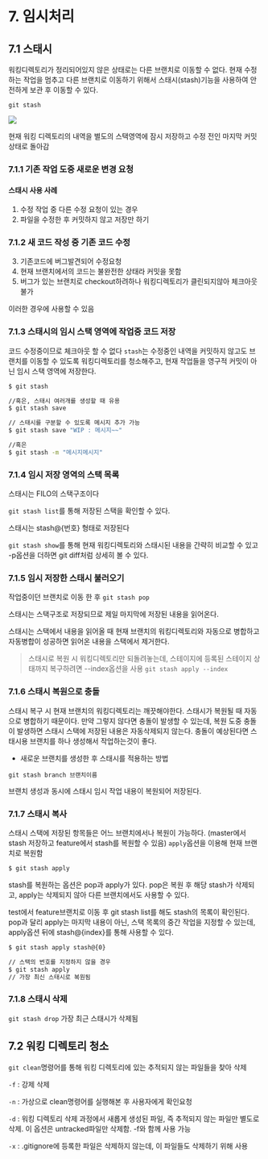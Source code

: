 # 7. 임시처리

## 7.1 스태시

워킹디렉토리가 정리되어있지 않은 상태로는 다른 브랜치로 이동할 수 없다.
현재 수정하는 작업을 멈추고 다른 브랜치로 이동하기 위해서
스태시(stash)기능을 사용하여 안전하게 보관 후 이동할 수 있다.

`git stash`

![](https://images.velog.io/images/deveq/post/1fda6811-cba7-4072-a9ef-f01f8233bfa0/image.png)

현재 워킹 디렉토리의 내역을 별도의 스택영역에 잠시 저장하고 수정 전인 마지막 커밋상태로 돌아감

### 7.1.1 기존 작업 도중 새로운 변경 요청

#### 스태시 사용 사례

1. 수정 작업 중 다른 수정 요청이 있는 경우
2. 파일을 수정한 후 커밋하지 않고 저장만 하기

### 7.1.2 새 코드 작성 중 기존 코드 수정

3. 기존코드에 버그발견되어 수정요청
4. 현재 브랜치에서의 코드는 불완전한 상태라 커밋을 못함
5. 버그가 있는 브랜치로 checkout하려하나 워킹디렉토리가 클린되지않아 체크아웃 불가

이러한 경우에 사용할 수 있음

### 7.1.3 스태시의 임시 스택 영역에 작업중 코드 저장

코드 수정중이므로 체크아웃 할 수 없다
`stash`는 수정중인 내역을 커밋하지 않고도 브랜치를 이동할 수 있도록 워킹디렉토리를 청소해주고, 현재 작업들을 영구적 커밋이 아닌 임시 스택 영역에 저장한다.

```sh
$ git stash

//혹은, 스태시 여러개를 생성할 때 유용
$ git stash save

// 스태시를 구분할 수 있도록 메시지 추가 가능
$ git stash save "WIP : 메시지~~"

//혹은
$ git stash -m "메시지메시지"
```

### 7.1.4 임시 저장 영역의 스택 목록

스태시는 FILO의 스택구조이다

`git stash list`를 통해 저장된 스택을 확인할 수 있다.

스태시는 stash@{번호} 형태로 저장된다

`git stash show`를 통해 현재 워킹디렉토리와 스태시된 내용을 간략히 비교할 수 있고 -p옵션을 더하면 git diff처럼 상세히 볼 수 있다.

### 7.1.5 임시 저장한 스태시 불러오기

작업중이던 브랜치로 이동 한 후 
`git stash pop`

스태시는 스택구조로 저장되므로 제일 마지막에 저장된 내용을 읽어온다.

스태시는 스택에서 내용을 읽어올 때 현재 브랜치의 워킹디렉토리와 자동으로 병합하고 자동병합이 성공하면 읽어온 내용을 스택에서 제거한다.

> 스태시로 복원 시 워킹디렉토리만 되돌려놓는데, 스테이지에 등록된 스테이지 상태까지 복구하려면 --index옵션을 사용
`git stash apply --index`

### 7.1.6 스태시 복원으로 충돌

스태시 복구 시 현재 브랜치의 워킹디렉토리는 깨끗해야한다. 스태시가 복원될 때 자동으로 병합하기 때문이다.
만약 그렇지 않다면 충돌이 발생할 수 있는데,
복원 도중 충돌이 발생하면 스태시 스택에 저장된 내용은 자동삭제되지 않는다.
충돌이 예상된다면 스태시용 브랜치를 하나 생성해서 작업하는것이 좋다.

- 새로운 브랜치를 생성한 후 스태시를 적용하는 방법

`git stash branch 브랜치이름`

브랜치 생성과 동시에 스태시 임시 작업 내용이 복원되어 저장된다.

### 7.1.7 스태시 복사

스태시 스택에 저장된 항목들은 어느 브랜치에서나 복원이 가능하다.
(master에서 stash 저장하고 feature에서 stash를 복원할 수 있음)
`apply`옵션을 이용해 현재 브랜치로 복원함

```sh
$ git stash apply
```

stash를 복원하는 옵션은 pop과 apply가 있다.
pop은 복원 후 해당 stash가 삭제되고, apply는 삭제되지 않아 다른 브랜치에서도 사용할 수 있다.

test에서 feature브랜치로 이동 후 
git stash list를 해도 stash의 목록이 확인된다.
pop과 달리 apply는 마지막 내용이 아닌, 스택 목록의 중간 작업을 지정할 수 있는데, apply옵션 뒤에 stash@{index}를 통해 사용할 수 있다.

```sh
$ git stash apply stash@{0}

// 스택의 번호를 지정하지 않을 경우
$ git stash apply
// 가장 최신 스태시로 복원됨
```

### 7.1.8 스태시 삭제

`git stash drop`
가장 최근 스태시가 삭제됨

## 7.2 워킹 디렉토리 청소

`git clean`명령어를 통해 워킹 디렉토리에 있는 추적되지 않는 파일들을 찾아 삭제

`-f` : 강제 삭제

`-n` : 가상으로 clean명령어를 실행해본 후 사용자에게 확인요청

`-d` : 워킹 디렉토리 삭제 과정에서 새롭게 생성된 파일, 즉 추적되지 않는 파일만 별도로 삭제. 이 옵션은 untracked파일만 삭제함. -f와 함께 사용 가능

`-x` : .gitignore에 등록한 파일은 삭제하지 않는데, 이 파일들도 삭제하기 위해 사용